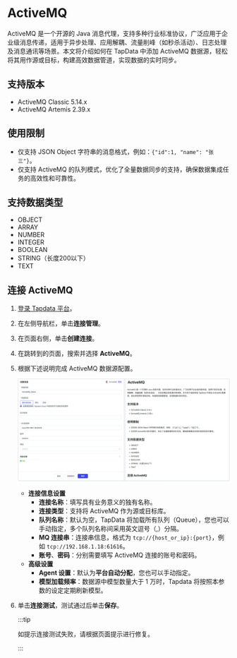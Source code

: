 # ActiveMQ


ActiveMQ 是一个开源的 Java 消息代理，支持多种行业标准协议，广泛应用于企业级消息传递，适用于异步处理、应用解耦、流量削峰（如秒杀活动）、日志处理及消息通讯等场景。本文将介绍如何在 TapData 中添加 ActiveMQ 数据源，轻松将其用作源或目标，构建高效数据管道，实现数据的实时同步。

## 支持版本

- ActiveMQ Classic 5.14.x
- ActiveMQ Artemis 2.39.x

## 使用限制

- 仅支持 JSON Object 字符串的消息格式，例如：`{"id":1, "name": "张三"}`。
- 仅支持 ActiveMQ 的队列模式，优化了全量数据同步的支持，确保数据集成任务的高效性和可靠性。

## 支持数据类型

- OBJECT
- ARRAY
- NUMBER
- INTEGER
- BOOLEAN
- STRING（长度200以下）
- TEXT

## 连接 ActiveMQ

1. [登录 Tapdata 平台](../../user-guide/log-in.md)。

2. 在左侧导航栏，单击**连接管理**。

3. 在页面右侧，单击**创建连接**。

4. 在跳转到的页面，搜索并选择 **ActiveMQ**。

5. 根据下述说明完成 ActiveMQ 数据源配置。

   ![ActiveMQ 数据源配置](../../images/ActiveMQ_connection.png)

    * **连接信息设置**
      * **连接名称**：填写具有业务意义的独有名称。
      * **连接类型**：支持将 ActiveMQ 作为源或目标库。
      * **队列名称**：默认为空，TapData 将加载所有队列（Queue），您也可以手动指定，多个队列名称间采用英文逗号（,）分隔。
      * **MQ 连接串**：连接串信息，格式为 `tcp://{host_or_ip}:{port}`，例如 `tcp://192.168.1.18:61616`。
      * **账号**、**密码**：分别需要填写 ActiveMQ 连接的账号和密码。
    * **高级设置**
      * **Agent 设置**：默认为**平台自动分配**，您也可以手动指定。
      * **模型加载频率**：数据源中模型数量大于 1 万时，Tapdata 将按照本参数的设定定期刷新模型。

6. 单击**连接测试**，测试通过后单击**保存**。

   :::tip

   如提示连接测试失败，请根据页面提示进行修复。

   :::